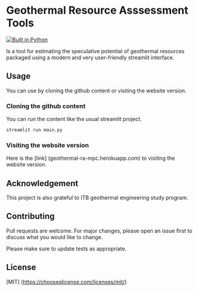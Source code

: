# Geothermal Resource Asssessment Tools

[![Built in Python](https://img.shields.io/badge/Python-3.8%2C%203.9%2C%203.10-blue)](https://www.python.org/downloads/)

Is a tool for estimating the speculative potential of geothermal
resources packaged using a modern and very user-friendly streamlit interface.

## Usage

You can use by cloning the github content or visiting the website version. 

### Cloning the github content

You can run the content like the usual streamlit project.

```bash
streamlit run main.py
```

### Visiting the website version

Here is the [link] (geothermal-ra-mpc.herokuapp.com) to
visiting the website version.

## Acknowledgement

This project is also grateful to ITB geothermal engineering study program.

## Contributing

Pull requests are welcome. For major changes, please open an issue first to discuss what you would like to change.

Please make sure to update tests as appropriate.

## License
[MIT]
(https://choosealicense.com/licenses/mit/)